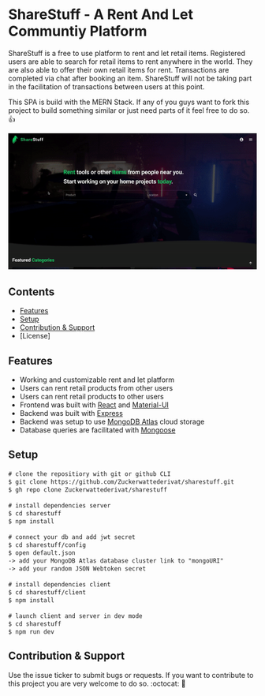 # ShareStuff - A Rent And Let Communtiy Platform

ShareStuff is a free to use platform to rent and let retail items. 
Registered users are able to search for retail items to rent anywhere in the world. They are also able to offer their own retail items for rent.
Transactions are completed via chat after booking an item. ShareStuff will not be taking part in the facilitation of transactions between users at this point.

This SPA is build with the MERN Stack. If any of you guys want to fork this project to build something similar or just need parts of it feel free to do so. :+1:

![Homescreen](https://github.com/Zuckerwattederivat/public/blob/master/sharestuff_media/homescreen.gif)


## Contents

* [Features](https://github.com/Zuckerwattederivat/sharestuff#features)
* [Setup](https://github.com/Zuckerwattederivat/sharestuff#setup)
* [Contribution & Support](https://github.com/Zuckerwattederivat/sharestuff#contribution%&%support)
* [License]

## Features

* Working and customizable rent and let platform
* Users can rent retail products from other users
* Users can rent retail products to other users
* Frontend was built with [React](https://github.com/facebook/react) and [Material-UI](https://github.com/mui-org/material-ui)
* Backend was built with [Express](https://github.com/expressjs/express)
* Backend was setup to use [MongoDB Atlas](https://www.mongodb.com/cloud/atlas) cloud storage
* Database queries are facilitated with [Mongoose](https://github.com/Automattic/mongoose)

## Setup

```
# clone the repositiory with git or github CLI
$ git clone https://github.com/Zuckerwattederivat/sharestuff.git
$ gh repo clone Zuckerwattederivat/sharestuff

# install dependencies server
$ cd sharestuff
$ npm install

# connect your db and add jwt secret
$ cd sharestuff/config
$ open default.json
-> add your MongoDB Atlas database cluster link to "mongoURI"
-> add your random JSON Webtoken secret

# install dependencies client
$ cd sharestuff/client
$ npm install

# launch client and server in dev mode
$ cd sharestuff
$ npm run dev
```

## Contribution & Support

Use the issue ticker to submit bugs or requests. If you want to contribute to this project you are very welcome to do so. :octocat: :metal:

